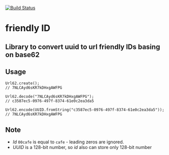 [![Build Status](https://travis-ci.org/Devskiller/friendly-id.svg?branch=master)](https://travis-ci.org/Devskiller/friendly-id)

friendly ID
==

Library to convert uuid to url friendly IDs basing on base62
--

Usage
--

	Url62.create();
	// 7NLCAyd6sKR7kDHxgAWFPG

	Url62.decode("7NLCAyd6sKR7kDHxgAWFPG");
	// c3587ec5-0976-497f-8374-61e0c2ea3da5

	Url62.encode(UUID.fromString("c3587ec5-0976-497f-8374-61e0c2ea3da5"));
	// 7NLCAyd6sKR7kDHxgAWFPG

Note
--
	
* *Id* `00cafe` is equal to `cafe` - leading zeros are ignored.
* *UUID* is a 128-bit number, so *id* also can store only 128-bit number